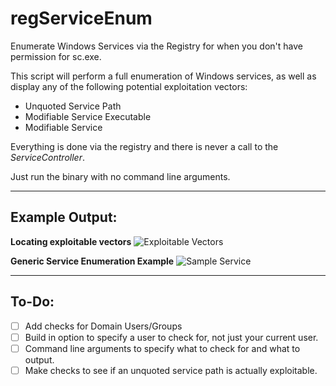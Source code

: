 # regServiceEnum
Enumerate Windows Services via the Registry for when you don't have permission for sc.exe.

This script will perform a full enumeration of Windows services, as well as display any of the following potential exploitation vectors:
* Unquoted Service Path
* Modifiable Service Executable
* Modifiable Service

Everything is done via the registry and there is never a call to the *ServiceController*. 

Just run the binary with no command line arguments.
****
## Example Output:
**Locating exploitable vectors**
![Exploitable Vectors ](https://github.com/itsKindred/regServiceEnum/blob/master/images/exploitable_vectors.PNG)

**Generic Service Enumeration Example**
![Sample Service](https://github.com/itsKindred/regServiceEnum/blob/master/images/sample_service.PNG)
****
## To-Do:
- [ ] Add checks for Domain Users/Groups
- [ ] Build in option to specify a user to check for, not just your current user.
- [ ] Command line arguments to specify what to check for and what to output.
- [ ] Make checks to see if an unquoted service path is actually exploitable.
